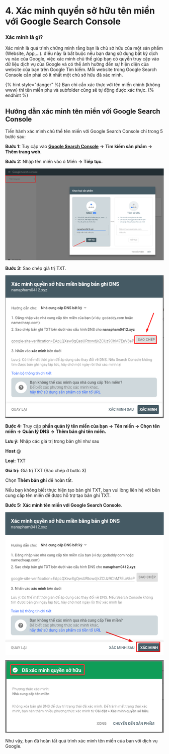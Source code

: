 # 4. Xác minh quyền sở hữu tên miền với Google Search Console

### Xác minh là gì? <a href="#xac-minh-la-gi" id="xac-minh-la-gi"></a>

Xác minh là quá trình chứng minh rằng bạn là chủ sở hữu của một sản phẩm (Website, App,…). điều này là bất buộc nếu bạn đang sử dụng bất kỳ dịch vụ nào của Google, việc xác minh chủ thể giúp bạn có quyền truy cập vào dữ liệu dịch vụ của Google và có thể ảnh hưởng đến sự hiện diện của website của bạn trên Google Tìm kiếm. Mỗi website trong Google Search Console cần phải có ít nhất một chủ sở hữu đã xác minh.

{% hint style="danger" %}
Bạn chỉ cần xác thực với tên miền chính (không www) thì tên miền phụ và subfolder cũng sẽ tự động được xác thực.
{% endhint %}

## Hướng dẫn xác minh tên miền với Google Search Console

Tiến hành xác mình chủ thể tên miền với Google Search Console chỉ trong 5 bước sau:

**Bước 1:** Tuy cập vào [**Google Search Console**](https://search.google.com/search-console/ownership) **→** **Tìm kiếm sản phẩm** **→** **Thêm trang web.**

**Bước 2:** Nhập tên miền vào ô Miền **→** **Tiếp tục.**

![](<../../.gitbook/assets/image (400).png>)

&#x20;**Bước 3:** Sao chép giá trị TXT.

![](<../../.gitbook/assets/image (617).png>)

&#x20;**Bước 4:** Truy cập **phần quản lý tên miền của bạn** **→** **Tên miền** **→ Chọn tên miền →** **Quản lý DNS** **→** **Thêm bản ghi tên miền.**

**Lưu ý:** Nhập các giá trị trong bản ghi như sau

**Host** @

**Loại:** TXT

**Giá trị:** Giá trị TXT (Sao chép ở bước 3)

Chọn **Thêm bản ghi** để hoàn tất.&#x20;

Nếu bạn không biết thực hiện tạo bản ghi TXT, bạn vui lòng liên hệ với bên cung cấp tên miền để được hỗ trợ tạo bản ghi TXT.

&#x20;**Bước 5:** **Xác minh tên miền với Google Search Console**.

![](<../../.gitbook/assets/image (383).png>)

![](<../../.gitbook/assets/image (384).png>)

Như vậy, bạn đã hoàn tất quá trình xác mình tên miền của bạn với dịch vụ Google.
